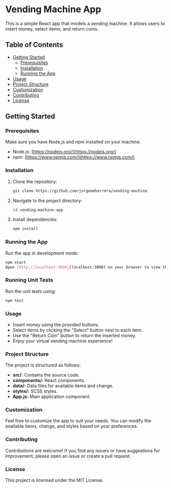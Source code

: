 # Vending Machine App

This is a simple React app that models a vending machine. It allows users to insert money, select items, and return coins.

## Table of Contents

- [Getting Started](#getting-started)
  - [Prerequisites](#prerequisites)
  - [Installation](#installation)
  - [Running the App](#running-the-app)
- [Usage](#usage)
- [Project Structure](#project-structure)
- [Customization](#customization)
- [Contributing](#contributing)
- [License](#license)

## Getting Started

### Prerequisites

Make sure you have Node.js and npm installed on your machine.

- Node.js: [https://nodejs.org/](https://nodejs.org/)
- npm: [https://www.npmjs.com/](https://www.npmjs.com/)

### Installation

1. Clone the repository:

   ```bash
   git clone https://github.com/jorgeemherrera/vending-machine

2. Navigate to the project directory:

   ```bash
   cd vending-machine-app

3. Install dependencies:

   ```bash
   npm install

### Running the App

Run the app in development mode:

   ```bash
   npm start
Open [http://localhost:3000](localhost:3000) on your browser to view the app.

```

### Running Unit Tests

Run the unit tests using:

   ```bash
   npm test

``` 
### Usage

- Insert money using the provided buttons.
- Select items by clicking the "Select" button next to each item.
- Use the "Return Coin" button to return the inserted money.
- Enjoy your virtual vending machine experience!

### Project Structure

The project is structured as follows:

- **src/:** Contains the source code.
- **components/:** React components.
- **data/:** Data files for available items and change.
- **styles/:** SCSS styles.
- **App.js:** Main application component.

### Customization

Feel free to customize the app to suit your needs. You can modify the available items, change, and styles based on your preferences.

### Contributing

Contributions are welcome! If you find any issues or have suggestions for improvement, please open an issue or create a pull request.

### License

This project is licensed under the MIT License.